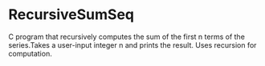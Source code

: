 # RecursiveSumSeq
C program that recursively computes the sum of the first n terms of the series.Takes a user-input integer n and prints the result. Uses recursion for computation.
